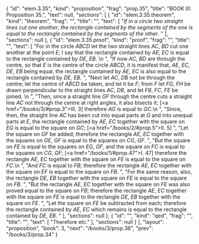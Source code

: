 {
  "id": "elem.3.35",
  "kind": "proposition",
  "frag": "prop.35",
  "title": "BOOK III: Proposition 35.",
  "text": null,
  "sections": [
    {
      "id": "elem.3.35.theorem",
      "kind": "theorem",
      "frag": "",
      "title": "",
      "text": [
        "<var>If in a circle two straight lines cut one another</var>, <var>the rectangle contained by the segments of the one is equal to the rectangle contained by the segments of the other</var>. "
      ],
      "sections": null
    },
    {
      "id": "elem.3.35.proof",
      "kind": "proof",
      "frag": "",
      "title": "",
      "text": [
        "For in the circle <var>ABCD</var> let the two straight lines <var>AC</var>, <var>BD</var> cut one another at the point <var>E</var>; I say that the rectangle contained by <var>AE</var>, <var>EC</var> is equal to the rectangle contained by <var>DE</var>, <var>EB</var>. \n      ",
        "If now <var>AC</var>, <var>BD</var> are through the centre, so that <var>E</var> is the centre of the circle <var>ABCD</var>, it is manifest that, <var>AE</var>, <var>EC</var>, <var>DE</var>, <var>EB</var> being equal, the rectangle contained by <var>AE</var>, <var>EC</var> is also equal to the rectangle contained by <var>DE</var>, <var>EB</var>. ",
        "Next let <var>AC</var>, <var>DB</var> not be through the centre; let the centre of <var>ABCD</var> be taken, and let it be <var>F</var>; from <var>F</var> let <var>FG</var>, <var>FH</var> be drawn perpendicular to the straight lines <var>AC</var>, <var>DB</var>, and let <var>FB</var>, <var>FC</var>, <var>FE</var> be joined. \n      ",
        "Then, since a straight line <var>GF</var> through the centre cuts a straight line <var>AC</var> not through the centre at right angles, it also bisects it; [<a href=\"/books/3/#prop.3\">III. 3</a>] therefore <var>AG</var> is equal to <var>GC</var>.\n      ",
        "Since, then, the straight line <var>AC</var> has been cut into equal parts at <var>G</var> and into unequal parts at <var>E</var>, the rectangle contained by <var>AE</var>, <var>EC</var> together with the square on <var>EG</var> is equal to the square on <var>GC</var>; [<a href=\"/books/2/#prop.5\">II. 5</a>] ",
        "Let the square on <var>GF</var> be added; therefore the rectangle <var>AE</var>, <var>EC</var> together with the squares on <var>GE</var>, <var>GF</var> is equal to the squares on <var>CG</var>, <var>GF</var>. ",
        "But the square on <var>FE</var> is equal to the squares on <var>EG</var>, <var>GF</var>, and the square on <var>FC</var> is equal to the squares on <var>CG</var>, <var>GF</var>; [<a href=\"/books/1/#prop.47\">I. 47</a>] therefore the rectangle <var>AE</var>, <var>EC</var> together with the square on <var>FE</var> is equal to the square on <var>FC</var>.\n      ",
        "And <var>FC</var> is equal to <var>FB</var>; therefore the rectangle <var>AE</var>, <var>EC</var> together with the square on <var>EF</var> is equal to the square on <var>FB</var>. ",
        "For the same reason, also, the rectangle <var>DE</var>, <var>EB</var> together with the square on <var>FE</var> is equal to the square on <var>FB</var>. ",
        "But the rectangle <var>AE</var>, <var>EC</var> together with the square on <var>FE</var> was also proved equal to the square on <var>FB</var>; therefore the rectangle <var>AE</var>, <var>EC</var> together with the square on <var>FE</var> is equal to the rectangle <var>DE</var>, <var>EB</var> together with the square on <var>FE</var>. ",
        "Let the square on <var>FE</var> be subtracted from each; therefore the rectangle contained by <var>AE</var>, <var>EC</var> which remains is equal to the rectangle contained by <var>DE</var>, <var>EB</var>. "
      ],
      "sections": null
    },
    {
      "id": "",
      "kind": "qed",
      "frag": "",
      "title": "",
      "text": [
        "Therefore etc."
      ],
      "sections": null
    }
  ],
  "layout": "proposition",
  "book": 3,
  "next": "/books/3/prop.36",
  "prev": "/books/3/prop.34"
}
